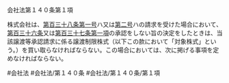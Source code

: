 会社法第１４０条第１項

株式会社は、[第百三十八条](会社法＿＿＿＿第１３８条)[第一号](会社法＿＿＿＿第１４０条第１項第１号)ハ又は[第二号](会社法＿＿＿＿第１４０条第１項第２号)ハの請求を受けた場合において、[第百三十六条](会社法＿＿＿＿第１３６条)又は[第百三十七条第一項](会社法＿＿＿＿第１３７条第１項)の承認をしない旨の決定をしたときは、当該譲渡等承認請求に係る譲渡制限株式（以下この款において「対象株式」という。）を買い取らなければならない。この場合においては、次に掲げる事項を定めなければならない。

#会社法
#会社法/第１４０条
#会社法/第１４０条/第１項
